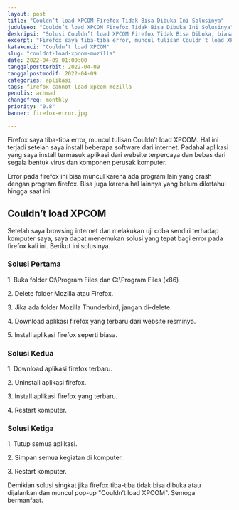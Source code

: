 ```yaml
---
layout: post
title: "Couldn’t load XPCOM Firefox Tidak Bisa Dibuka Ini Solusinya"
judulseo: "Couldn’t load XPCOM Firefox Tidak Bisa Dibuka Ini Solusinya"
deskripsi: "Solusi Couldn’t load XPCOM Firefox Tidak Bisa Dibuka, biasanya karena crash program atau file yang corrupted, ada tiga solusi"
excerpt: "Firefox saya tiba-tiba error, muncul tulisan Couldn’t load XPCOM. Hal ini terjadi setelah saya install beberapa software dari internet. Padahal aplikasi yang saya install termasuk aplikasi dari website terpercaya dan bebas dari segala bentuk virus"
katakunci: "Couldn’t load XPCOM"
slug: "couldnt-load-xpcom-mozilla"
date: 2022-04-09 01:00:00
tanggalpostterbit: 2022-04-09
tanggalpostmodif: 2022-04-09
categories: aplikasi
tags: firefox cannot-load-xpcom-mozilla
penulis: achmad
changefreq: monthly
priority: "0.8"
banner: firefox-error.jpg

---
```


<p>Firefox saya tiba-tiba error, muncul tulisan Couldn’t load XPCOM. Hal ini terjadi setelah saya install beberapa software dari internet. Padahal aplikasi yang saya install termasuk aplikasi dari website terpercaya dan bebas dari segala bentuk virus dan komponen perusak komputer.</p>

<p>Error pada firefox ini bisa muncul karena ada program lain yang crash dengan program firefox. Bisa juga karena hal lainnya yang belum diketahui hingga saat ini.</p>


## Couldn’t load XPCOM

<p>Setelah saya browsing internet dan melakukan uji coba sendiri terhadap komputer saya, saya dapat menemukan solusi yang tepat bagi error pada firefox kali ini. Berikut ini solusinya.</p>

### Solusi Pertama

<p>1. Buka folder C:\Program Files dan C:\Program Files (x86)</p>

<p>2. Delete folder Mozilla atau Firefox.</p>

<p>3. Jika ada folder Mozilla Thunderbird, jangan di-delete.</p>

<p>4. Download aplikasi firefox yang terbaru dari website resminya.</p>

<p>5. Install aplikasi firefox seperti biasa.</p>


### Solusi Kedua

<p>1. Download aplikasi firefox terbaru.</p>

<p>2. Uninstall aplikasi firefox.</p>

<p>3. Install aplikasi firefox yang terbaru.</p>

<p>4. Restart komputer.</p>


### Solusi Ketiga

<p>1. Tutup semua aplikasi.</p>

<p>2. Simpan semua kegiatan di komputer.</p>

<p>3. Restart komputer.</p>


<p>Demikian solusi singkat jika firefox tiba-tiba tidak bisa dibuka atau dijalankan dan muncul pop-up "Couldn’t load XPCOM". Semoga bermanfaat.</p>
